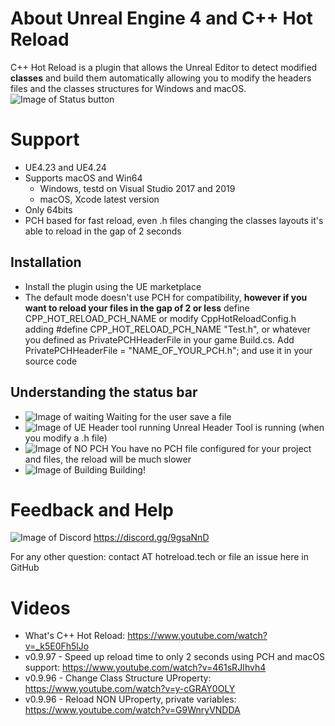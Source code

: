 # About Unreal Engine 4 and C++ Hot Reload
C++ Hot Reload is a plugin that allows the Unreal Editor to detect modified **classes** and build them automatically allowing you to modify the headers files and the classes structures for Windows and macOS.
![Image of Status button](https://github.com/CppHotReload/UE4/blob/master/images/toolbar.jpg?raw=true)

# Support
* UE4.23 and UE4.24
* Supports macOS and Win64
   * Windows, testd on Visual Studio 2017 and 2019
   * macOS, Xcode latest version
* Only 64bits
* PCH based for fast reload, even .h files changing the classes layouts it's able to reload in the gap of 2 seconds

## Installation
* Install the plugin using the UE marketplace
* The default mode doesn't use PCH for compatibility, **however if you want to reload your files in the gap of 2 or less** define CPP_HOT_RELOAD_PCH_NAME or modify CppHotReloadConfig.h adding #define CPP_HOT_RELOAD_PCH_NAME "Test.h", or whatever you defined as PrivatePCHHeaderFile in your game Build.cs. Add PrivatePCHHeaderFile = "NAME_OF_YOUR_PCH.h"; and use it in your source code

## Understanding the status bar 
* ![Image of waiting](https://github.com/CppHotReload/UE4/blob/master/images/ToolBar_Icon_40_waiting.png?raw=true) Waiting for the user save a file 
* ![Image of UE Header tool running](https://github.com/CppHotReload/UE4/blob/master/images/ToolBar_Icon_40_ue_tool.png?raw=true) Unreal Header Tool is running (when you modify a .h file)
* ![Image of NO PCH](https://github.com/CppHotReload/UE4/blob/master/images/ToolBar_Icon_40_no_pch_1.png?raw=true) You have no  PCH file configured for your project and files, the reload will be much slower
* ![Image of Building](https://github.com/CppHotReload/UE4/blob/master/images/ToolBar_Icon_40_1.png?raw=true) Building!

# Feedback and Help
![Image of Discord](https://discordapp.com/assets/e4923594e694a21542a489471ecffa50.svg)
https://discord.gg/9gsaNnD

For any other question: contact AT hotreload.tech or file an issue here in GitHub
# Videos
* What's C++ Hot Reload: https://www.youtube.com/watch?v=_k5E0Fh5lJo
* v0.9.97 - Speed up reload time to only 2 seconds using PCH and macOS support: https://www.youtube.com/watch?v=461sRJIhvh4
* v0.9.96 - Change Class Structure UProperty: https://www.youtube.com/watch?v=y-cGRAY0OLY
* v0.9.96 - Reload NON UProperty, private variables: https://www.youtube.com/watch?v=G9WnryVNDDA

